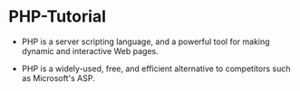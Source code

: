 # PHP-Tutorial

- PHP is a server scripting language, and a powerful tool for making dynamic and interactive Web pages.

- PHP is a widely-used, free, and efficient alternative to competitors such as Microsoft's ASP.
